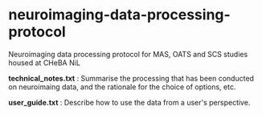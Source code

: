 # neuroimaging-data-processing-protocol
Neuroimaging data processing protocol for MAS, OATS and SCS studies housed at CHeBA NiL


<b>technical_notes.txt</b> : Summarise the processing that has been conducted on neuroimaing data, and the rationale for the choice of options, etc.

<b>user_guide.txt</b> : Describe how to use the data from a user's perspective.
